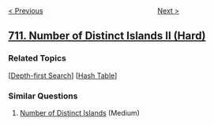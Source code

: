 <!--|This file generated by command(leetcode description); DO NOT EDIT.    |-->
<!--+----------------------------------------------------------------------+-->
<!--|@author    openset <openset.wang@gmail.com>                           |-->
<!--|@link      https://github.com/openset                                 |-->
<!--|@home      https://github.com/openset/leetcode                        |-->
<!--+----------------------------------------------------------------------+-->

[< Previous](https://github.com/openset/leetcode/tree/master/problems/random-pick-with-blacklist "Random Pick with Blacklist")
　　　　　　　　　　　　　　　　
[Next >](https://github.com/openset/leetcode/tree/master/problems/minimum-ascii-delete-sum-for-two-strings "Minimum ASCII Delete Sum for Two Strings")

## [711. Number of Distinct Islands II (Hard)](https://leetcode.com/problems/number-of-distinct-islands-ii "不同岛屿的数量 II")



### Related Topics
  [[Depth-first Search](https://github.com/openset/leetcode/tree/master/tag/depth-first-search/README.md)]
  [[Hash Table](https://github.com/openset/leetcode/tree/master/tag/hash-table/README.md)]

### Similar Questions
  1. [Number of Distinct Islands](https://github.com/openset/leetcode/tree/master/problems/number-of-distinct-islands) (Medium)
